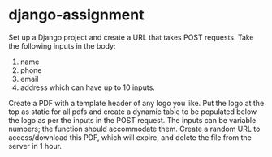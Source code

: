 # django-assignment

Set up a Django project and create a URL that takes POST requests. Take the following inputs in the body:

1. name
2. phone
3. email
4. address
   which can have up to 10 inputs.

Create a PDF with a template header of any logo you like.
Put the logo at the top as static for all pdfs and create a dynamic table to be populated below the logo as per the inputs in the POST request.
The inputs can be variable numbers; the function should accommodate them.
Create a random URL to access/download this PDF, which will expire, and delete the file from the server in 1 hour.
